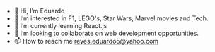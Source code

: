 - 👋 Hi, I’m Eduardo
- 👀 I’m interested in F1, LEGO's, Star Wars, Marvel movies and Tech. 
- 🌱 I’m currently learning React.js 
- 💞️ I’m looking to collaborate on web development opportunities. 
- 📫 How to reach me reyes.eduardo5@yahoo.com

<!---
reyes5eduardo/reyes5eduardo is a ✨ special ✨ repository because its `README.md` (this file) appears on your GitHub profile.
You can click the Preview link to take a look at your changes.
--->
